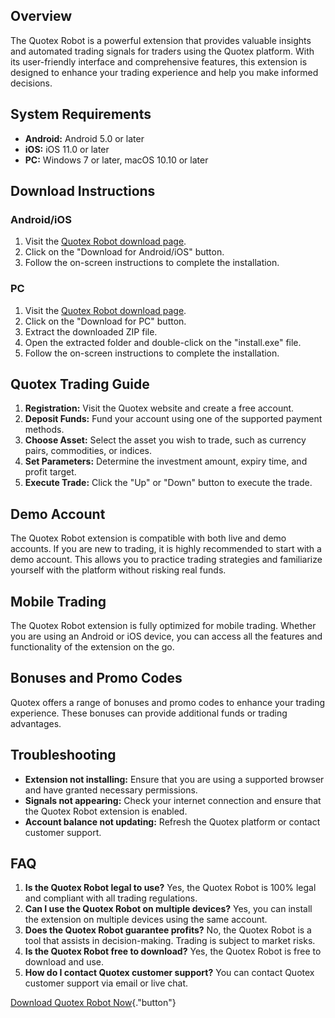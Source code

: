 ## Overview

The Quotex Robot is a powerful extension that provides valuable insights
and automated trading signals for traders using the Quotex platform.
With its user-friendly interface and comprehensive features, this
extension is designed to enhance your trading experience and help you
make informed decisions.

## System Requirements

-   **Android:** Android 5.0 or later
-   **iOS:** iOS 11.0 or later
-   **PC:** Windows 7 or later, macOS 10.10 or later

## Download Instructions

### Android/iOS

1.  Visit the [Quotex Robot download
    page](\%22https://traff.sbs/brokerqxlid\%22).
2.  Click on the "Download for Android/iOS" button.
3.  Follow the on-screen instructions to complete the installation.

### PC

1.  Visit the [Quotex Robot download
    page](\%22https://traff.sbs/brokerqxlid\%22).
2.  Click on the "Download for PC" button.
3.  Extract the downloaded ZIP file.
4.  Open the extracted folder and double-click on the
    "install.exe" file.
5.  Follow the on-screen instructions to complete the installation.

## Quotex Trading Guide

1.  **Registration:** Visit the Quotex website and create a free
    account.
2.  **Deposit Funds:** Fund your account using one of the supported
    payment methods.
3.  **Choose Asset:** Select the asset you wish to trade, such as
    currency pairs, commodities, or indices.
4.  **Set Parameters:** Determine the investment amount, expiry time,
    and profit target.
5.  **Execute Trade:** Click the "Up" or "Down" button to
    execute the trade.

## Demo Account

The Quotex Robot extension is compatible with both live and demo
accounts. If you are new to trading, it is highly recommended to start
with a demo account. This allows you to practice trading strategies and
familiarize yourself with the platform without risking real funds.

## Mobile Trading

The Quotex Robot extension is fully optimized for mobile trading.
Whether you are using an Android or iOS device, you can access all the
features and functionality of the extension on the go.

## Bonuses and Promo Codes

Quotex offers a range of bonuses and promo codes to enhance your trading
experience. These bonuses can provide additional funds or trading
advantages.

## Troubleshooting

-   **Extension not installing:** Ensure that you are using a supported
    browser and have granted necessary permissions.
-   **Signals not appearing:** Check your internet connection and ensure
    that the Quotex Robot extension is enabled.
-   **Account balance not updating:** Refresh the Quotex platform or
    contact customer support.

## FAQ

1.  **Is the Quotex Robot legal to use?** Yes, the Quotex Robot is 100%
    legal and compliant with all trading regulations.
2.  **Can I use the Quotex Robot on multiple devices?** Yes, you can
    install the extension on multiple devices using the same account.
3.  **Does the Quotex Robot guarantee profits?** No, the Quotex Robot is
    a tool that assists in decision-making. Trading is subject to market
    risks.
4.  **Is the Quotex Robot free to download?** Yes, the Quotex Robot is
    free to download and use.
5.  **How do I contact Quotex customer support?** You can contact Quotex
    customer support via email or live chat.

[Download Quotex Robot
Now](\%22https://traff.sbs/brokerqxlid\%22){."button"}

